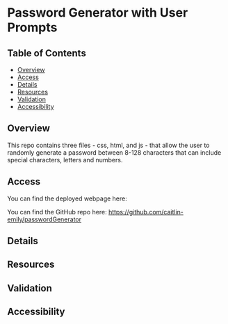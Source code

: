 # Password Generator with User Prompts

## Table of Contents 

* [Overview](#Overview)
* [Access](#Access)
* [Details](#Details)
* [Resources](#Resources)
* [Validation](#Validation)
* [Accessibility](#Accessibility)

## Overview

This repo contains three files - css, html, and js - that allow the user to randomly generate a password between 8-128 characters that can include special characters, letters and numbers. 

## Access

You can find the deployed webpage here: 

You can find the GitHub repo here: https://github.com/caitlin-emily/passwordGenerator

## Details
## Resources
## Validation
## Accessibility

